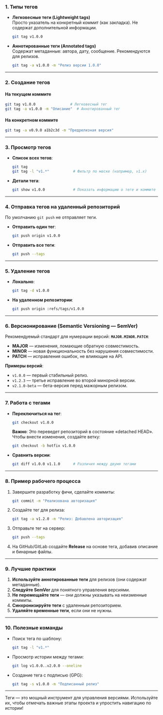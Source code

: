 
### **1. Типы тегов**
- **Легковесные теги (Lightweight tags)**  
  Просто указатель на конкретный коммит (как закладка). Не содержат дополнительной информации.  
  ```bash
  git tag v1.0.0
  ```

- **Аннотированные теги (Annotated tags)**  
  Содержат метаданные: автора, дату, сообщение. Рекомендуются для релизов.  
  ```bash
  git tag -a v1.0.0 -m "Релиз версии 1.0.0"
  ```

---

### **2. Создание тегов**
#### **На текущем коммите**
```bash
git tag v1.0.0                # Легковесный тег
git tag -a v1.0.0 -m "Описание"  # Аннотированный тег
```

#### **На конкретном коммите**
```bash
git tag -a v0.9.0 a1b2c3d -m "Предрелизная версия"
```

---

### **3. Просмотр тегов**
- **Список всех тегов**:
  ```bash
  git tag
  git tag -l "v1.*"           # Фильтр по маске (например, v1.x)
  ```

- **Детали тега**:
  ```bash
  git show v1.0.0             # Показать информацию о теге и коммите
  ```

---

### **4. Отправка тегов на удаленный репозиторий**
По умолчанию `git push` не отправляет теги.  
- **Отправить один тег**:
  ```bash
  git push origin v1.0.0
  ```
- **Отправить все теги**:
  ```bash
  git push --tags
  ```

---

### **5. Удаление тегов**
- **Локально**:
  ```bash
  git tag -d v1.0.0
  ```
- **На удаленном репозитории**:
  ```bash
  git push origin :refs/tags/v1.0.0
  ```

---

### **6. Версионирование (Semantic Versioning — SemVer)**
Рекомендуемый стандарт для нумерации версий: **`MAJOR.MINOR.PATCH`**:
- **MAJOR** — изменения, ломающие обратную совместимость.
- **MINOR** — новая функциональность без нарушения совместимости.
- **PATCH** — исправления ошибок, не влияющие на API.

**Примеры версий**:
- `v1.0.0` — первый стабильный релиз.
- `v1.2.3` — третье исправление во второй минорной версии.
- `v2.1.0-beta` — бета-версия перед мажорным релизом.

---

### **7. Работа с тегами**
- **Переключиться на тег**:
  ```bash
  git checkout v1.0.0
  ```
  **Важно**: Это переведет репозиторий в состояние «detached HEAD». Чтобы внести изменения, создайте ветку:
  ```bash
  git checkout -b hotfix v1.0.0
  ```

- **Сравнить версии**:
  ```bash
  git diff v1.0.0 v1.1.0      # Различия между двумя тегами
  ```

---

### **8. Пример рабочего процесса**
1. Завершите разработку фичи, сделайте коммиты:
   ```bash
   git commit -m "Реализована авторизация"
   ```

2. Создайте тег для релиза:
   ```bash
   git tag -a v1.2.0 -m "Релиз: Добавлена авторизация"
   ```

3. Отправьте тег на сервер:
   ```bash
   git push --tags
   ```

4. На GitHub/GitLab создайте **Release** на основе тега, добавив описание и бинарные файлы.

---

### **9. Лучшие практики**
1. **Используйте аннотированные теги** для релизов (они содержат метаданные).
2. **Следуйте SemVer** для понятного управления версиями.
3. **Не перемещайте теги** — они должны указывать на неизменные коммиты.
4. **Синхронизируйте теги** с удаленным репозиторием.
5. **Удаляйте временные теги**, если они не нужны.

---

### **10. Полезные команды**
- Поиск тега по шаблону:
  ```bash
  git tag -l "v1.*"
  ```
- Просмотр истории между тегами:
  ```bash
  git log v1.0.0..v2.0.0 --oneline
  ```
- Создание тега с подписью (GPG):
  ```bash
  git tag -s v1.0.0 -m "Подписанный релиз"
  ```

---

Теги — это мощный инструмент для управления версиями. Используйте их, чтобы отмечать важные этапы проекта и упростить навигацию по истории!
